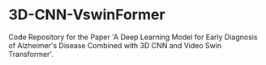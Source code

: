 # 3D-CNN-VswinFormer
Code Repository for the Paper 'A Deep Learning Model for Early Diagnosis of Alzheimer's Disease Combined with 3D CNN and Video Swin Transformer'.


